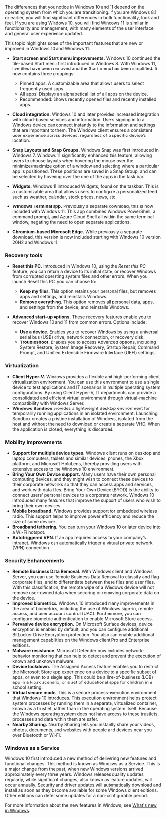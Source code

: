 The differences that you notice in Windows 10 and 11 depend on the operating system from which you are transitioning. If you are Windows 8.1 or earlier, you will find significant differences in both functionality, look and feel. If you are using Windows 10, you will find Windows 11 is similar in functionality and management, with many elements of the user interface and general user experience updated.

This topic highlights some of the important features that are new or improved in Windows 10 and Windows 11.

 -  **Start screen and Start menu improvements.** Windows 10 continued the tile-based Start menu first introduced in Windows 8. With Windows 11, live tiles have been removed and the Start menu has been simplified. It now contains three groupings:
    
     -  Pinned apps: A customizable area that allows users to select frequently used apps.
     -  All apps: Displays an alphabetical list of all apps on the device.
     -  Recommended: Shows recently opened files and recently installed apps.<br>
 -  **Cloud integration.** Windows 10 and later provides increased integration with cloud-based services and information. Users signing in to a Windows device can connect instantly to the information and settings that are important to them. The Windows client ensures a consistent user experience across devices, regardless of a specific device’s location.
 -  **Snap Layouts and Snap Groups.** Windows Snap was first introduced in Windows 7. Windows 11 significantly enhanced this feature, allowing users to choose layouts when hovering the mouse over the minimize/maximize option of a window and selecting where a particular app is positioned. These positions are saved in a Snap Group, and can be selected by hovering over the one of the apps in the task bar.
 -  **Widgets:** Windows 11 introduced Widgets, found on the taskbar. This is a customizable area that allows users to configure a personalized feed such as weather, calendar, stock prices, news, etc.
 -  **Windows Terminal app.** Previously a separate download, this is now included with Windows 11. This app combines Windows PowerShell, a command prompt, and Azure Cloud Shell all within the same terminal window, negating the need to open separate applications.
 -  **Chromium-based Microsoft Edge.** While previously a separate download, this version is now included starting with Windows 10 version 20H2 and Windows 11.

### Recovery tools

 -  **Reset this PC.** Introduced in Windows 10, using the *Reset this PC* feature, you can return a device to its initial state, or recover Windows from corrupted operating system files and other errors. When you launch Reset this PC, you can choose to:
    
     -  **Keep my file**s. This option retains your personal files, but removes apps and settings, and reinstalls Windows.
     -  **Remove everything**. This option removes all personal data, apps, and settings from the device, and reinstalls Windows.
 -  **Advanced start-up options.** These recovery features enable you to recover Windows 10 and 11 from common errors. Options include:
    
     -  **Use a device**. Enables you to recover Windows by using a universal serial bus (USB) drive, network connection, or recovery disk.
     -  **Troubleshoot**. Enables you to access Advanced options, including System Restore, System Image Recovery, Startup Repair, Command Prompt, and Unified Extensible Firmware Interface (UEFI) settings.

### Virtualization

 -  **Client Hyper-V.** Windows provides a flexible and high-performing client virtualization environment. You can use this environment to use a single device to test applications and IT scenarios in multiple operating system configurations. By using Client Hyper-V, IT departments can provide a consolidated and efficient virtual environment through virtual-machine compatibility with Windows Server.
 -  **Windows Sandbox** provides a lightweight desktop environment for temporarily running applications in an isolated environment. Launching Sandbox creates a pristine installation of Windows, isolated from the host and without the need to download or create a separate VHD. When the application is closed, everything is discarded.

### Mobility Improvements

 -  **Support for multiple device types.** Windows client runs on desktop and laptop computers, tablets and similar devices, phones, the Xbox platform, and Microsoft HoloLens, thereby providing users with extensive access to the Windows 10 environment.
 -  **Bring Your Own Device support.** Many users have their own personal computing devices, and they might wish to connect these devices to their corporate networks so that they can access apps and services, and work with data files. Bring Your Own Device (BYOD) is the ability to connect users’ personal devices to a corporate network. Windows 10 introduced many features that improve the support of users who wish to bring their own devices.
 -  **Mobile broadband.** Windows provides support for embedded wireless radio. This support helps to improve power efficiency and reduce the size of some devices.
 -  **Broadband tethering.** You can turn your Windows 10 or later device into a Wi-Fi hotspot.
 -  **Autotriggered VPN.** If an app requires access to your company’s intranet, Windows can automatically trigger a virtual private network (VPN) connection.

### Security Enhancements

 -  **Remote Business Data Removal.** With Windows client and Windows Server, you can use Remote Business Data Removal to classify and flag corporate files, and to differentiate between these files and user files. With this classification, the remote wipe of a Windows device will not remove user-owned data when securing or removing corporate data on the device.
 -  **Improved biometrics.** Windows 10 introduced many improvements in the area of biometrics, including the use of Windows sign-in, remote access, and user account control (UAC). Furthermore, you can configure biometric authentication to enable Microsoft Store access.
 -  **Pervasive device encryption.** On Microsoft Surface devices, device encryption is enabled by default, and you can configure additional BitLocker Drive Encryption protection. You also can enable additional management capabilities on the Windows client Pro and Enterprise editions.
 -  **Malware resistance.** Microsoft Defender now includes network-behavior monitoring that can help to detect and prevent the execution of known and unknown malware.
 -  **Device lockdown.** The Assigned Access feature enables you to restrict the Microsoft Store app experience on a device to a specific subset of apps, or even to a single app. This could be a line-of-business (LOB) app in a kiosk scenario, or a set of educational apps for children in a school setting.
 -  **Virtual secure mode.** This is a secure process-execution environment that Windows 10 introduces. This execution environment helps protect system processes by running them in a separate, virtualized container, known as a trustlet, rather than in the operating system itself. Because the Windows operating system does not have access to these trustlets, processes and data within them are safer.
 -  **Nearby Sharing.** Nearby Sharing lets you instantly share your videos, photos, documents, and websites with people and devices near you over Bluetooth or Wi-Fi.

### Windows as a Service

Windows 10 first introduced a new method of delivering new features and functional changes. This method is known as Windows as a Service. This is a major change from the past, when new Windows versions arrived approximately every three years. Windows releases quality updates regularly, while significant changes, also known as feature updates, will occur annually. Security and driver updates will automatically download and install as soon as they become available for some Windows client editions. Other editions can defer some updates for a non-configurable period.

For more information about the new features in Windows, see [What's new in Windows](http://aka.ms/sfakvk).
